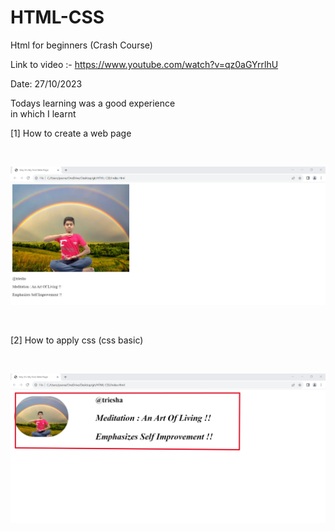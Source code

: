 # HTML-CSS

Html for beginners (Crash Course)
<br>

Link to video :- https://www.youtube.com/watch?v=qz0aGYrrlhU

Date: 27/10/2023
<br>

Todays learning was a good experience 
<br>
in which I learnt
<br>

[1] How to create a web page

<br>

![Alt text](<It's my first web page-1.png>)

<br>

[2] How to apply css (css basic)

<br>

![Alt text](<It's my first web page.png>)
